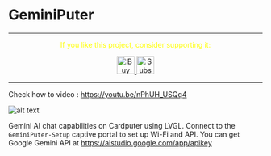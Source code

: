 # GeminiPuter

---
<p align="center">
  <span style="color: yellow;">If you like this project, consider supporting it:</span>
</p>

<p align="center">
  <a href="https://www.buymeacoffee.com/nishad2m8" target="_blank">
    <img src="https://cdn.buymeacoffee.com/buttons/v2/default-yellow.png" alt="Buy Me a Coffee" style="height: 35px;">
  </a>
  <a href="https://www.youtube.com/channel/UCV_35rUyf4N5mHZXaxaFKiQ" target="_blank">
    <img src="https://img.shields.io/badge/Subscribe%20on%20YouTube-FF0000?style=flat&logo=youtube" alt="Subscribe on YouTube" style="height: 35px;">
  </a>
</p>

---

Check how to video : https://youtu.be/nPhUH_USQq4

![alt text](Elements/GeminiPuter.gif)

Gemini AI chat capabilities on Cardputer using LVGL. Connect to the `GeminiPuter-Setup` captive portal to set up Wi-Fi and API. You can get Google Gemini API at https://aistudio.google.com/app/apikey